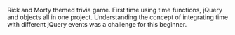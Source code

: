 Rick and Morty themed trivia game. First time using time functions, jQuery and objects all in one project. Understanding the concept of integrating time with different jQuery events was a challenge for this beginner. 
